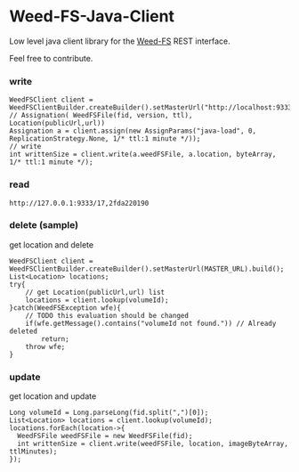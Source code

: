 Weed-FS-Java-Client
===================

Low level java client library for the [Weed-FS](https://code.google.com/p/weed-fs/) REST interface.

Feel free to contribute.


### write ###

```
WeedFSClient client = WeedFSClientBuilder.createBuilder().setMasterUrl("http://localhost:9333").build();
// Assignation( WeedFSFile(fid, version, ttl), Location(publicUrl,url))
Assignation a = client.assign(new AssignParams("java-load", 0, ReplicationStrategy.None, 1/* ttl:1 minute */));
// write
int writtenSize = client.write(a.weedFSFile, a.location, byteArray, 1/* ttl:1 minute */);
```

### read ###

```
http://127.0.0.1:9333/17,2fda220190
```

### delete (sample) ###

get location and delete

```
WeedFSClient client = WeedFSClientBuilder.createBuilder().setMasterUrl(MASTER_URL).build();
List<Location> locations;
try{
    // get Location(publicUrl,url) list
    locations = client.lookup(volumeId);
}catch(WeedFSException wfe){
    // TODO this evaluation should be changed
    if(wfe.getMessage().contains("volumeId not found.")) // Already deleted
        return;
    throw wfe;
}
```

### update ###

get location and update

```
Long volumeId = Long.parseLong(fid.split(",")[0]);
List<Location> locations = client.lookup(volumeId);
locations.forEach(location->{
  WeedFSFile weedFSFile = new WeedFSFile(fid); 
  int writtenSize = client.write(weedFSFile, location, imageByteArray, ttlMinutes);
});
```